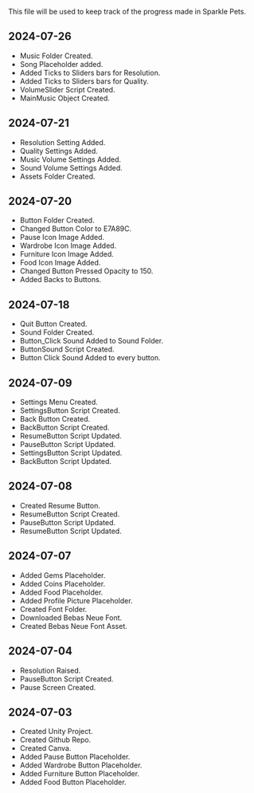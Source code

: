 This file will be used to keep track of the progress made in Sparkle Pets.

## 2024-07-26
* Music Folder Created.
* Song Placeholder added.
* Added Ticks to Sliders bars for Resolution.
* Added Ticks to Sliders bars for Quality.
* VolumeSlider Script Created.
* MainMusic Object Created.

## 2024-07-21
* Resolution Setting Added.
* Quality Settings Added.
* Music Volume Settings Added.
* Sound Volume Settings Added.
* Assets Folder Created.

## 2024-07-20
* Button Folder Created.
* Changed Button Color to E7A89C.
* Pause Icon Image Added.
* Wardrobe Icon Image Added.
* Furniture Icon Image Added.
* Food Icon Image Added.
* Changed Button Pressed Opacity to 150.
* Added Backs to Buttons.

## 2024-07-18
* Quit Button Created.
* Sound Folder Created.
* Button_Click Sound Added to Sound Folder.
* ButtonSound Script Created.
* Button Click Sound Added to every button.

## 2024-07-09
* Settings Menu Created.
* SettingsButton Script Created.
* Back Button Created.
* BackButton Script Created.
* ResumeButton Script Updated.
* PauseButton Script Updated.
* SettingsButton Script Updated.
* BackButton Script Updated.

## 2024-07-08
* Created Resume Button.
* ResumeButton Script Created.
* PauseButton Script Updated.
* ResumeButton Script Updated.

## 2024-07-07
* Added Gems Placeholder.
* Added Coins Placeholder.
* Added Food Placeholder.
* Added Profile Picture Placeholder.
* Created Font Folder.
* Downloaded Bebas Neue Font.
* Created Bebas Neue Font Asset.

## 2024-07-04
* Resolution Raised.
* PauseButton Script Created.
* Pause Screen Created.

## 2024-07-03
* Created Unity Project.
* Created Github Repo.
* Created Canva.
* Added Pause Button Placeholder.
* Added Wardrobe Button Placeholder.
* Added Furniture Button Placeholder.
* Added Food Button Placeholder.
